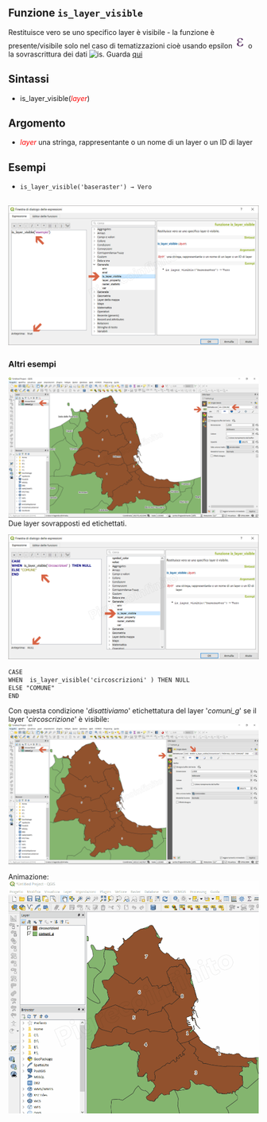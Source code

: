 ## Funzione `is_layer_visible`

Restituisce vero se uno specifico layer è visibile - la funzione è presente/visibile solo nel caso di tematizzazioni cioè usando epsilon ![](/img/mIconExpression.png) o la sovrascrittura dei dati ![is](/img/mIconDataDefine.png). Guarda [qui](https://github.com/qgis/QGIS/pull/4045)

## Sintassi

* is_layer_visible(_<span style="color:red;">layer</span>_)

## Argomento

* _<span style="color:red;">layer</span>_ una stringa, rappresentante o un nome di un layer o un ID di layer

## Esempi

* `is_layer_visible('baseraster') → Vero`

![](/img/generale/is_layer_visible1.png)
---
### Altri esempi

![](/img/generale/is_layer_visible3.png)
Due layer sovrapposti ed etichettati.

![](/img/generale/is_layer_visible2.png)

```
CASE 
WHEN  is_layer_visible('circoscrizioni' ) THEN NULL
ELSE "COMUNE" 
END
```
Con questa condizione '_disattiviamo_' etichettatura del layer '_comuni_g_' se il layer '_circoscrizione_' è visibile:
![](/img/generale/is_layer_visible4.png)

Animazione:
![](/img/generale/is_layer_visible5.gif)